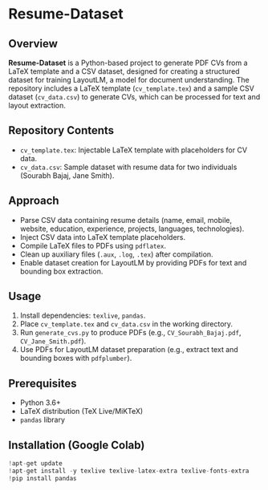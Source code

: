 # Resume-Dataset

## Overview
**Resume-Dataset** is a Python-based project to generate PDF CVs from a LaTeX template and a CSV dataset, designed for creating a structured dataset for training LayoutLM, a model for document understanding. The repository includes a LaTeX template (`cv_template.tex`) and a sample CSV dataset (`cv_data.csv`) to generate CVs, which can be processed for text and layout extraction.

## Repository Contents
- `cv_template.tex`: Injectable LaTeX template with placeholders for CV data.
- `cv_data.csv`: Sample dataset with resume data for two individuals (Sourabh Bajaj, Jane Smith).

## Approach
- Parse CSV data containing resume details (name, email, mobile, website, education, experience, projects, languages, technologies).
- Inject CSV data into LaTeX template placeholders.
- Compile LaTeX files to PDFs using `pdflatex`.
- Clean up auxiliary files (`.aux`, `.log`, `.tex`) after compilation.
- Enable dataset creation for LayoutLM by providing PDFs for text and bounding box extraction.

## Usage
1. Install dependencies: `texlive`, `pandas`.
2. Place `cv_template.tex` and `cv_data.csv` in the working directory.
3. Run `generate_cvs.py` to produce PDFs (e.g., `CV_Sourabh_Bajaj.pdf`, `CV_Jane_Smith.pdf`).
4. Use PDFs for LayoutLM dataset preparation (e.g., extract text and bounding boxes with `pdfplumber`).

## Prerequisites
- Python 3.6+
- LaTeX distribution (TeX Live/MiKTeX)
- `pandas` library

## Installation (Google Colab)
```python
!apt-get update
!apt-get install -y texlive texlive-latex-extra texlive-fonts-extra
!pip install pandas
```
